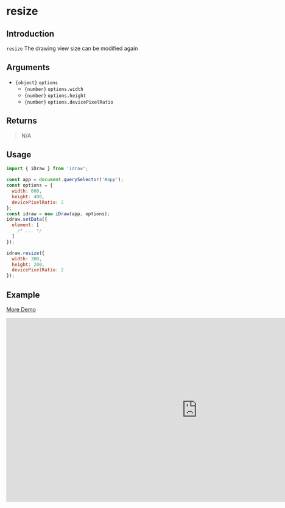 # resize

## Introduction

`resize` The drawing view size can be modified again

## Arguments

- `{object}` `options`
  - `{number}` `options.width`
  - `{number}` `options.height`
  - `{number}` `options.devicePixelRatio`

## Returns

> N/A

## Usage

```js
import { iDraw } from 'idraw';

const app = document.querySelector('#app');
const options = {
  width: 600,
  height: 400,
  devicePixelRatio: 2
};
const idraw = new iDraw(app, options);
idraw.setData({
  element: [
    /* ... */
  ]
});

idraw.resize({
  width: 300,
  height: 200,
  devicePixelRatio: 2
});
```

## Example

[More Demo](https://idrawjs.com/playground/?demo=api-resize)

<iframe class="idraw-playground-preview" 
  src="https://idrawjs.com/playground/?demo=api-resize&header=false&sider=false&default-editor-split=50" 
  width="1000" height="480" frameborder="no" border="0"
  style="border: 1px solid #cecece; margin: 0px auto;"
></iframe>
